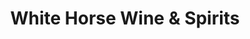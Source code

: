 ---
title: "White Horse Wine & Spirits"
url: /augusta/white-horse-wine-and-spirits/
shop: alcohol
---